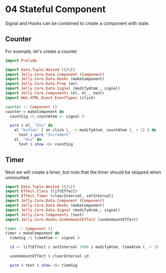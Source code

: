 # 04 Stateful Component

Signal and Hooks can be combined to create a component with state.

## Counter

For example, let's create a counter

```purs
import Prelude

import Data.Tuple.Nested ((/\))
import Jelly.Core.Data.Component (Component)
import Jelly.Core.Data.Hooks (makeComponent)
import Jelly.Core.Data.Prop (on)
import Jelly.Core.Data.Signal (modifyAtom_, signal)
import Jelly.Core.Components (el, el_, text)
import Web.HTML.Event.EventTypes (click)

counter :: Component ()
counter = makeComponent do
  countSig /\ countAtom <- signal 0

  pure $ el_ "div" do
    el "button" [ on click \_ -> modifyAtom_ countAtom (_ + 1) ] do
      text $ pure "Increment"
    el_ "div" do
      text $ show <$> countSig
```

## Timer

Next we will create a timer, but note that the timer should be stopped when unmounted.

```purs
import Data.Tuple.Nested ((/\))
import Effect.Class (liftEffect)
import Effect.Timer (clearInterval, setInterval)
import Jelly.Core.Data.Component (Component)
import Jelly.Core.Data.Hooks (makeComponent)
import Jelly.Core.Data.Signal (modifyAtom_, signal)
import Jelly.Core.Components (text)
import Jelly.Core.Hooks.UseUnmountEffect (useUnmountEffect)

timer :: Component ()
timer = makeComponent do
  timeSig /\ timeAtom <- signal 0

  id <- liftEffect $ setInterval 1000 $ modifyAtom_ timeAtom (_ + 1)

  useUnmountEffect $ clearInterval id

  pure $ text $ show <$> timeSig
```
